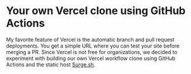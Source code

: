 # Your own Vercel clone using GitHub Actions

My favorite feature of Vercel is the automatic branch and pull request deployments. You get a simple URL where you can test your site before merging a PR. Since Vercel is not free for organizations, we decided to experiment with building our own Vercel workflow clone using GitHub Actions and the static host [Surge.sh](https://surge.sh).
